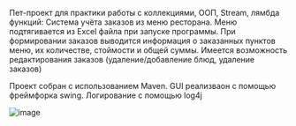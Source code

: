 Пет-проект для практики работы с коллекциями, ООП, Stream, лямбда функций:
Система учёта заказов из меню ресторана. Меню подтягивается из Excel файла при запуске программы. 
При формировании заказов выводится информация о заказанных пунктов меню, их количестве, стоймости и общей суммы.
Имеется возможность редактирования заказов (удаление/добавление блюд, удаление заказов)

Проект собран с использованием Maven.
GUI реализваон с помощью фреймфорка swing.
Логирование с помощью log4j


![image](https://github.com/Virgusman/MenuOrder/assets/113599394/dc452717-c1d7-4835-9869-2654257e558d)
